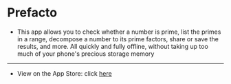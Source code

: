 # Prefacto
- This app allows you to check whether a number is prime, list the primes in a range, decompose a number to its prime factors, share or save the results, and more. All quickly and fully offline, without taking up too much of your phone's precious storage memory
***
- View on the App Store: click [here](https://apps.apple.com/us/developer/daniel-springer/id1402417666)